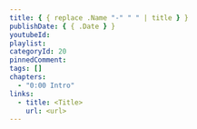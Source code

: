 ```yaml
---
title: { { replace .Name "-" " " | title } }
publishDate: { { .Date } }
youtubeId:
playlist:
categoryId: 20
pinnedComment:
tags: []
chapters:
  - "0:00 Intro"
links:
  - title: <Title>
    url: <url>
---
```

